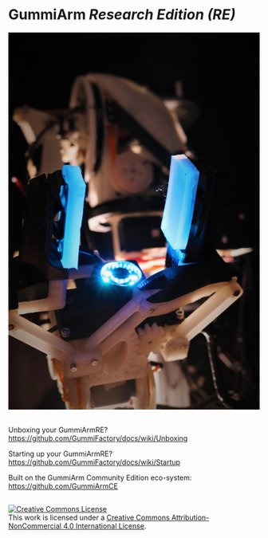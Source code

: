 # GummiArm *Research Edition (RE)*

![alt text](https://github.com/GummiFactory/docs/blob/master/images/general/ugg.jpg "GummiArmRE")

##
Unboxing your GummiArmRE? https://github.com/GummiFactory/docs/wiki/Unboxing

Starting up your GummiArmRE? https://github.com/GummiFactory/docs/wiki/Startup

Built on the GummiArm Community Edition eco-system: https://github.com/GummiArmCE

##
<a rel="license" href="http://creativecommons.org/licenses/by-nc/4.0/"><img alt="Creative Commons License" style="border-width:0" src="https://i.creativecommons.org/l/by-nc/4.0/88x31.png" /></a><br />This work is licensed under a <a rel="license" href="http://creativecommons.org/licenses/by-nc/4.0/">Creative Commons Attribution-NonCommercial 4.0 International License</a>.
